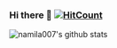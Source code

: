 ### Hi there 👋 [![HitCount](http://hits.dwyl.com/namila007/namila007.svg)](http://hits.dwyl.com/namila007/namila007)


![namila007's github stats](https://github-readme-stats.vercel.app/api?username=namila007)

<!--
**namila007/namila007** is a ✨ _special_ ✨ repository because its `README.md` (this file) appears on your GitHub profile.

Here are some ideas to get you started:

- 🔭 I’m currently working on ...
- 🌱 I’m currently learning ...
- 👯 I’m looking to collaborate on ...
- 🤔 I’m looking for help with ...
- 💬 Ask me about ...
- 📫 How to reach me: ...
- 😄 Pronouns: ...
- ⚡ Fun fact: ...
-->
